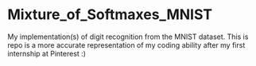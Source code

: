 # Mixture_of_Softmaxes_MNIST

My implementation(s) of digit recognition from the MNIST dataset.
This is repo is a more accurate representation of my coding ability after my first internship at Pinterest :)

